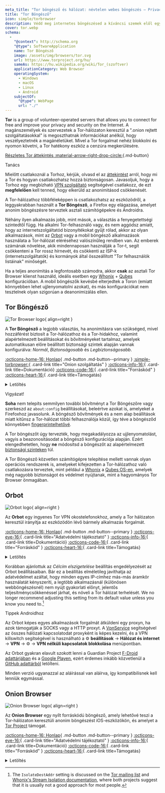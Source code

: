 ```yaml
---
meta_title: "Tor böngésző és hálózat: névtelen webes böngészés – Privacy Guides"
title: "Tor Böngésző"
icon: simple/torbrowser
description: Védd meg internetes böngészésed a kíváncsi szemek elől egy biztonságos hálózat, a Tor használatával, amely megkerüli a cenzúrát.
cover: tor.webp
schema:
  - 
    "@context": http://schema.org
    "@type": SoftwareApplication
    name: Tor Böngésző
    image: /assets/img/browsers/tor.svg
    url: https://www.torproject.org/hu/
    sameAs: https://hu.wikipedia.org/wiki/Tor_(szoftver)
    applicationCategory: Web Browser
    operatingSystem:
      - Windows
      - macOS
      - Linux
      - Android
    subjectOf:
      "@type": WebPage
      url: "./"
---
```


**Tor** is a group of volunteer-operated servers that allows you to connect for free and improve your privacy and security on the Internet. A magánszemélyek és szervezetek a Tor-hálózaton keresztül a ".onion rejtett szolgáltatásokkal" is megoszthatnak információkat anélkül, hogy veszélyeztetnék a magánéletüket. Mivel a Tor forgalmat nehéz blokkolni és nyomon követni, a Tor hatékony eszköz a cenzúra megkerülésére.

[Részletes Tor áttekintés :material-arrow-right-drop-circle:](advanced/tor-overview.md ""){.md-button}

<div class="admonition tip" markdown>
<p class="admonition-title">Tanács</p>

Mielőtt csatlakoznál a Torhoz, kérjük, olvasd el az [áttekintést](advanced/tor-overview.md) arról, hogy mi a Tor és hogyan csatlakozhatsz hozzá biztonságosan. Javasoljuk, hogy a Torhoz egy megbízható [VPN szolgáltató](vpn.md) segítségével csatlakozz, de ezt **megfelelően** kell tenned, hogy elkerüld az anonimitásod csökkenését.

</div>

A Tor-hálózathoz többféleképpen is csatlakozhatsz az eszközödről, a leggyakrabban használt a **Tor Böngésző**, a Firefox egy elágazása, amelyet anonim böngészésre terveztek asztali számítógépekre és Androidra.

Néhány ilyen alkalmazás jobb, mint mások, a választás a fenyegetettségi szintedtől függ. Ha alkalmi Tor-felhasználó vagy, és nem aggódsz amiatt, hogy az internetszolgáltatód bizonyítékokat gyűjt rólad, akkor az olyan alkalmazások, mint az [Orbot](#orbot) vagy a mobil böngésző alkalmazások használata a Tor-hálózat eléréséhez valószínűleg rendben van. Az emberek számának növelése, akik mindennaposan használják a Tor-t, segít csökkenteni a Tor rossz hírnevét, és csökkenti az ISP-k (internetszolgáltatók) és kormányok által összeállított "Tor felhasználók listáinak" minőségét.

Ha a teljes anonimitás a legfontosabb számodra, akkor **csak** az asztali Tor Browser klienst használd, ideális esetben egy [Whonix](desktop.md#whonix) + [Qubes](desktop.md#qubes-os) konfigurációban. A mobil böngészők kevésbé elterjedtek a Toron (emiatt könnyebben lehet ujjlenyomatolni azokat), és más konfigurációkat nem tesztelnek olyan szigorúan a deanonimizálás ellen.

## Tor Böngésző

<div class="admonition recommendation" markdown>

![Tor Browser logo](assets/img/browsers/tor.svg){ align=right }

A **Tor Böngésző** a legjobb választás, ha anonimitásra van szükséged, mivel hozzáférést biztosít a Tor-hálózathoz és a Tor-hidakhoz, valamint alapértelmezett beállításokat és bővítményeket tartalmaz, amelyek automatikusan előre beállított biztonsági szintek alapján vannak konfigurálva: *Normál*, *Biztonságosabb* és *Legbiztonságosabb*.

[:octicons-home-16: Honlap](https://torproject.org){ .md-button .md-button--primary }
[:simple-torbrowser:](http://2gzyxa5ihm7nsggfxnu52rck2vv4rvmdlkiu3zzui5du4xyclen53wid.onion){ .card-link title="Onion szolgáltatás" }
[:octicons-info-16:](https://tb-manual.torproject.org){ .card-link title=Dokumentáció}
[:octicons-code-16:](https://gitlab.torproject.org/tpo/applications/tor-browser){ .card-link title="Forráskód" }
[:octicons-heart-16:](https://donate.torproject.org){ .card-link title=Támogatás}

<details class="downloads" markdown>
<summary>Letöltés</summary>

- [:simple-googleplay: Google Play](https://play.google.com/store/apps/details?id=org.torproject.torbrowser)
- [:simple-android: Android](https://www.torproject.org/hu/download/#android)
- [:simple-windows11: Windows](https://www.torproject.org/hu/download/)
- [:simple-apple: macOS](https://www.torproject.org/hu/download/)
- [:simple-linux: Linux](https://www.torproject.org/hu/download/)

</details>

</div>

<div class="admonition danger" markdown>
<p class="admonition-title">Vigyázat!</p>

**Soha** nem telepíts semmilyen további bővítményt a Tor Böngészőre vagy szerkeszd az `about:config` beállításokat, beleértve azokat is, amelyeket a Firefoxhoz javasolunk. A böngésző bővítmények és a nem alap beállítások miatt kitűnsz a Tor-hálózat többi felhasználója közül, így téve a böngésződ könnyebben [fingerprintelhetővé](https://support.torproject.org/glossary/browser-fingerprinting).

</div>

A Tor böngészőt úgy tervezték, hogy megakadályozza az ujjlenyomatolást, vagyis a beazonosításodat a böngésző konfigurációja alapján. Ezért elengedhetetlen, hogy **ne** módosítsd a böngészőt az alapértelmezett [biztonsági szinteken](https://tb-manual.torproject.org/security-settings) túl.

A Tor Böngésző közvetlen számítógépre telepítése mellett vannak olyan operációs rendszerek is, amelyeket kifejezetten a Tor-hálózathoz való csatlakozásra terveztek, mint például a [Whonix](desktop.md#whonix) a [Qubes OS-en](desktop.md#qubes-os), amelyek még nagyobb biztonságot és védelmet nyújtanak, mint a hagyományos Tor Browser önmagában.

## Orbot

<div class="admonition recommendation" markdown>

![Orbot logo](assets/img/self-contained-networks/orbot.svg){ align=right }

Az **Orbot** egy ingyenes Tor VPN okostelefonokhoz, amely a Tor hálózaton keresztül irányítja az eszközödön lévő bármely alkalmazás forgalmát.

[:octicons-home-16: Honlap](https://orbot.app){ .md-button .md-button--primary }
[:octicons-eye-16:](https://orbot.app/privacy-policy){ .card-link title="Adatvédelmi tájékoztató" }
[:octicons-info-16:](https://orbot.app/faqs){ .card-link title=Dokumentáció}
[:octicons-code-16:](https://orbot.app/code){ .card-link title="Forráskód" }
[:octicons-heart-16:](https://orbot.app/donate){ .card-link title=Támogatás}

<details class="downloads" markdown>
<summary>Letöltés</summary>

- [:simple-googleplay: Google Play](https://play.google.com/store/apps/details?id=org.torproject.android)
- [:simple-appstore: App Store](https://apps.apple.com/app/id1609461599)
- [:simple-github: GitHub](https://github.com/guardianproject/orbot/releases)

</details>

</div>

Korábban ajánlottuk az *Célcím elszigetelése* beállítás engedélyezését az Orbot beállításaiban. Bár ez a beállítás elméletileg javíthatja az adatvédelmet azáltal, hogy minden egyes IP-címhez más-más áramkör használatát kényszeríti, a legtöbb alkalmazásnál (különösen webböngészésnél) nem nyújt gyakorlati előnyt, jelentős teljesítménycsökkenéssel járhat, és növeli a Tor hálózat terhelését. We no longer recommend adjusting this setting from its default value unless you know you need to.[^1]

<div class="admonition tip" markdown>
<p class="admonition-title">Tippek Androidhoz</p>

Az Orbot képes egyes alkalmazások forgalmát átküldeni egy proxyn, ha azok támogatják a SOCKS vagy a HTTP proxyt. A [VpnService](https://developer.android.com/reference/android/net/VpnService) segítségével az összes hálózati kapcsolatodat proxyként is képes kezelni, és a VPN killswitch segítségével is használható a :gear: **beállítások** → **Hálózat és internet** → **VPN** → :gear: → **VPN nélküli kapcsolatok blokkolása** menüpontban.

Az Orbot gyakran elavult szokott lenni a Guardian Project [F-Droid adattárjában](https://guardianproject.info/fdroid) és a [Google Playen](https://play.google.com/store/apps/details?id=org.torproject.android), ezért érdemes inkább közvetlenül a [GitHub adattárból](https://github.com/guardianproject/orbot/releases) letölteni.

Minden verzió ugyanazzal az aláírással van aláírva, így kompatibilisnek kell lenniük egymással.

</div>

## Onion Browser

<div class="admonition recommendation" markdown>

![Onion Browser logo](assets/img/self-contained-networks/onion_browser.svg){ align=right }

Az **Onion Browser** egy nyílt forráskódú böngésző, amely lehetővé teszi a Tor-hálózaton keresztüli anonim böngészést iOS-eszközökön, és amelyet a [Tor Project](https://support.torproject.org/glossary/onion-browser) támogat.

[:octicons-home-16: Honlap](https://onionbrowser.com){ .md-button .md-button--primary }
[:octicons-eye-16:](https://onionbrowser.com/privacy-policy){ .card-link title="Adatvédelmi tájékoztató" }
[:octicons-info-16:](https://onionbrowser.com/faqs){ .card-link title=Dokumentáció}
[:octicons-code-16:](https://github.com/OnionBrowser/OnionBrowser){ .card-link title="Forráskód" }
[:octicons-heart-16:](https://onionbrowser.com/donate){ .card-link title=Támogatás}

<details class="downloads" markdown>
<summary>Letöltés</summary>

- [:simple-appstore: App Store](https://apps.apple.com/app/id519296448)

</details>

</div>

[^1]: The `IsolateDestAddr` setting is discussed on the [Tor mailing list](https://lists.torproject.org/pipermail/tor-talk/2012-May/024403.html) and [Whonix's Stream Isolation documentation](https://whonix.org/wiki/Stream_Isolation), where both projects suggest that it is usually not a good approach for most people.
